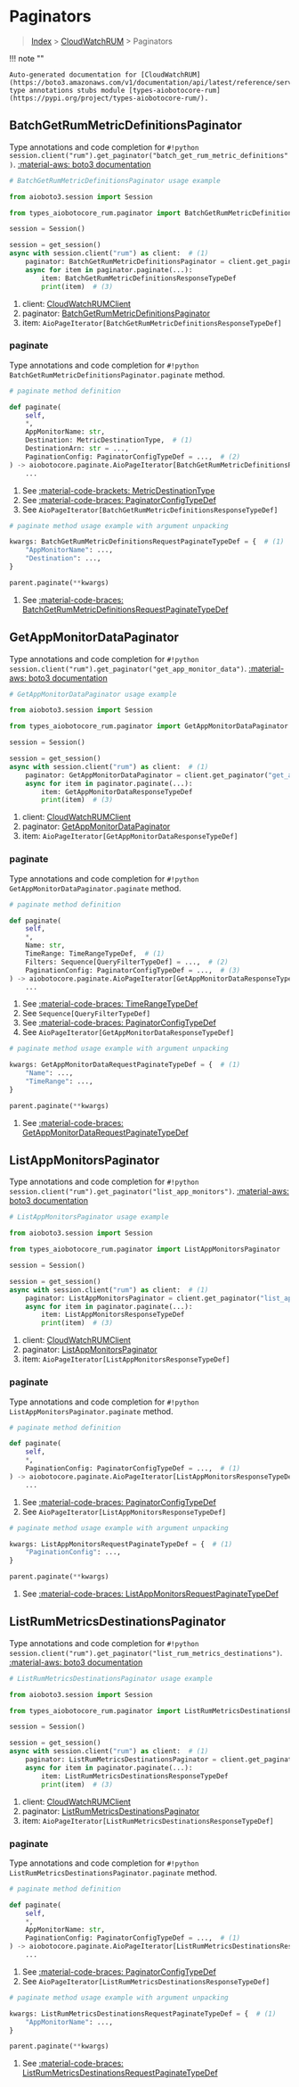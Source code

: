 # Paginators

> [Index](../README.md) > [CloudWatchRUM](./README.md) > Paginators

!!! note ""

    Auto-generated documentation for [CloudWatchRUM](https://boto3.amazonaws.com/v1/documentation/api/latest/reference/services/rum.html#cloudwatchrum)
    type annotations stubs module [types-aiobotocore-rum](https://pypi.org/project/types-aiobotocore-rum/).

## BatchGetRumMetricDefinitionsPaginator

Type annotations and code completion for `#!python session.client("rum").get_paginator("batch_get_rum_metric_definitions")`.
[:material-aws: boto3 documentation](https://boto3.amazonaws.com/v1/documentation/api/latest/reference/services/rum/paginator/BatchGetRumMetricDefinitions.html#CloudWatchRUM.Paginator.BatchGetRumMetricDefinitions)

```python
# BatchGetRumMetricDefinitionsPaginator usage example

from aioboto3.session import Session

from types_aiobotocore_rum.paginator import BatchGetRumMetricDefinitionsPaginator

session = Session()

session = get_session()
async with session.client("rum") as client:  # (1)
    paginator: BatchGetRumMetricDefinitionsPaginator = client.get_paginator("batch_get_rum_metric_definitions")  # (2)
    async for item in paginator.paginate(...):
        item: BatchGetRumMetricDefinitionsResponseTypeDef
        print(item)  # (3)
```

1. client: [CloudWatchRUMClient](./client.md)
2. paginator: [BatchGetRumMetricDefinitionsPaginator](./paginators.md#batchgetrummetricdefinitionspaginator)
3. item: `AioPageIterator[BatchGetRumMetricDefinitionsResponseTypeDef]`


### paginate

Type annotations and code completion for `#!python BatchGetRumMetricDefinitionsPaginator.paginate` method.

```python
# paginate method definition

def paginate(
    self,
    *,
    AppMonitorName: str,
    Destination: MetricDestinationType,  # (1)
    DestinationArn: str = ...,
    PaginationConfig: PaginatorConfigTypeDef = ...,  # (2)
) -> aiobotocore.paginate.AioPageIterator[BatchGetRumMetricDefinitionsResponseTypeDef]:  # (3)
    ...
```

1. See [:material-code-brackets: MetricDestinationType](./literals.md#metricdestinationtype)
2. See [:material-code-braces: PaginatorConfigTypeDef](./type_defs.md#paginatorconfigtypedef)
3. See `AioPageIterator[BatchGetRumMetricDefinitionsResponseTypeDef]`


```python
# paginate method usage example with argument unpacking

kwargs: BatchGetRumMetricDefinitionsRequestPaginateTypeDef = {  # (1)
    "AppMonitorName": ...,
    "Destination": ...,
}

parent.paginate(**kwargs)
```

1. See [:material-code-braces: BatchGetRumMetricDefinitionsRequestPaginateTypeDef](./type_defs.md#batchgetrummetricdefinitionsrequestpaginatetypedef)
## GetAppMonitorDataPaginator

Type annotations and code completion for `#!python session.client("rum").get_paginator("get_app_monitor_data")`.
[:material-aws: boto3 documentation](https://boto3.amazonaws.com/v1/documentation/api/latest/reference/services/rum/paginator/GetAppMonitorData.html#CloudWatchRUM.Paginator.GetAppMonitorData)

```python
# GetAppMonitorDataPaginator usage example

from aioboto3.session import Session

from types_aiobotocore_rum.paginator import GetAppMonitorDataPaginator

session = Session()

session = get_session()
async with session.client("rum") as client:  # (1)
    paginator: GetAppMonitorDataPaginator = client.get_paginator("get_app_monitor_data")  # (2)
    async for item in paginator.paginate(...):
        item: GetAppMonitorDataResponseTypeDef
        print(item)  # (3)
```

1. client: [CloudWatchRUMClient](./client.md)
2. paginator: [GetAppMonitorDataPaginator](./paginators.md#getappmonitordatapaginator)
3. item: `AioPageIterator[GetAppMonitorDataResponseTypeDef]`


### paginate

Type annotations and code completion for `#!python GetAppMonitorDataPaginator.paginate` method.

```python
# paginate method definition

def paginate(
    self,
    *,
    Name: str,
    TimeRange: TimeRangeTypeDef,  # (1)
    Filters: Sequence[QueryFilterTypeDef] = ...,  # (2)
    PaginationConfig: PaginatorConfigTypeDef = ...,  # (3)
) -> aiobotocore.paginate.AioPageIterator[GetAppMonitorDataResponseTypeDef]:  # (4)
    ...
```

1. See [:material-code-braces: TimeRangeTypeDef](./type_defs.md#timerangetypedef)
2. See `Sequence[QueryFilterTypeDef]`
3. See [:material-code-braces: PaginatorConfigTypeDef](./type_defs.md#paginatorconfigtypedef)
4. See `AioPageIterator[GetAppMonitorDataResponseTypeDef]`


```python
# paginate method usage example with argument unpacking

kwargs: GetAppMonitorDataRequestPaginateTypeDef = {  # (1)
    "Name": ...,
    "TimeRange": ...,
}

parent.paginate(**kwargs)
```

1. See [:material-code-braces: GetAppMonitorDataRequestPaginateTypeDef](./type_defs.md#getappmonitordatarequestpaginatetypedef)
## ListAppMonitorsPaginator

Type annotations and code completion for `#!python session.client("rum").get_paginator("list_app_monitors")`.
[:material-aws: boto3 documentation](https://boto3.amazonaws.com/v1/documentation/api/latest/reference/services/rum/paginator/ListAppMonitors.html#CloudWatchRUM.Paginator.ListAppMonitors)

```python
# ListAppMonitorsPaginator usage example

from aioboto3.session import Session

from types_aiobotocore_rum.paginator import ListAppMonitorsPaginator

session = Session()

session = get_session()
async with session.client("rum") as client:  # (1)
    paginator: ListAppMonitorsPaginator = client.get_paginator("list_app_monitors")  # (2)
    async for item in paginator.paginate(...):
        item: ListAppMonitorsResponseTypeDef
        print(item)  # (3)
```

1. client: [CloudWatchRUMClient](./client.md)
2. paginator: [ListAppMonitorsPaginator](./paginators.md#listappmonitorspaginator)
3. item: `AioPageIterator[ListAppMonitorsResponseTypeDef]`


### paginate

Type annotations and code completion for `#!python ListAppMonitorsPaginator.paginate` method.

```python
# paginate method definition

def paginate(
    self,
    *,
    PaginationConfig: PaginatorConfigTypeDef = ...,  # (1)
) -> aiobotocore.paginate.AioPageIterator[ListAppMonitorsResponseTypeDef]:  # (2)
    ...
```

1. See [:material-code-braces: PaginatorConfigTypeDef](./type_defs.md#paginatorconfigtypedef)
2. See `AioPageIterator[ListAppMonitorsResponseTypeDef]`


```python
# paginate method usage example with argument unpacking

kwargs: ListAppMonitorsRequestPaginateTypeDef = {  # (1)
    "PaginationConfig": ...,
}

parent.paginate(**kwargs)
```

1. See [:material-code-braces: ListAppMonitorsRequestPaginateTypeDef](./type_defs.md#listappmonitorsrequestpaginatetypedef)
## ListRumMetricsDestinationsPaginator

Type annotations and code completion for `#!python session.client("rum").get_paginator("list_rum_metrics_destinations")`.
[:material-aws: boto3 documentation](https://boto3.amazonaws.com/v1/documentation/api/latest/reference/services/rum/paginator/ListRumMetricsDestinations.html#CloudWatchRUM.Paginator.ListRumMetricsDestinations)

```python
# ListRumMetricsDestinationsPaginator usage example

from aioboto3.session import Session

from types_aiobotocore_rum.paginator import ListRumMetricsDestinationsPaginator

session = Session()

session = get_session()
async with session.client("rum") as client:  # (1)
    paginator: ListRumMetricsDestinationsPaginator = client.get_paginator("list_rum_metrics_destinations")  # (2)
    async for item in paginator.paginate(...):
        item: ListRumMetricsDestinationsResponseTypeDef
        print(item)  # (3)
```

1. client: [CloudWatchRUMClient](./client.md)
2. paginator: [ListRumMetricsDestinationsPaginator](./paginators.md#listrummetricsdestinationspaginator)
3. item: `AioPageIterator[ListRumMetricsDestinationsResponseTypeDef]`


### paginate

Type annotations and code completion for `#!python ListRumMetricsDestinationsPaginator.paginate` method.

```python
# paginate method definition

def paginate(
    self,
    *,
    AppMonitorName: str,
    PaginationConfig: PaginatorConfigTypeDef = ...,  # (1)
) -> aiobotocore.paginate.AioPageIterator[ListRumMetricsDestinationsResponseTypeDef]:  # (2)
    ...
```

1. See [:material-code-braces: PaginatorConfigTypeDef](./type_defs.md#paginatorconfigtypedef)
2. See `AioPageIterator[ListRumMetricsDestinationsResponseTypeDef]`


```python
# paginate method usage example with argument unpacking

kwargs: ListRumMetricsDestinationsRequestPaginateTypeDef = {  # (1)
    "AppMonitorName": ...,
}

parent.paginate(**kwargs)
```

1. See [:material-code-braces: ListRumMetricsDestinationsRequestPaginateTypeDef](./type_defs.md#listrummetricsdestinationsrequestpaginatetypedef)
